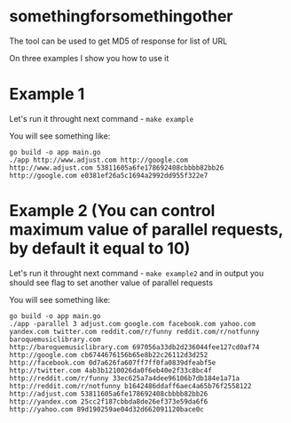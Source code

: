 # somethingforsomethingother

The tool can be used to get MD5 of response for list of URL

On three examples I show you how to use it

# Example 1 
Let's run it throught next command - `make example`

You will see something like:
```
go build -o app main.go
./app http://www.adjust.com http://google.com
http://www.adjust.com 53811605a6fe178692408cbbbb82bb26
http://google.com e0381ef26a5c1694a2992dd955f322e7
```

# Example 2 (You can control maximum value of parallel requests, by default it equal to 10)
Let's run it throught next command - `make example2` and in output you should see flag to set another value of parallel requests

You will see something like:
```
go build -o app main.go
./app -parallel 3 adjust.com google.com facebook.com yahoo.com yandex.com twitter.com reddit.com/r/funny reddit.com/r/notfunny baroquemusiclibrary.com
http://baroquemusiclibrary.com 697056a33db2d236044fee127cd0af74
http://google.com cb6744676156b65e8b22c26112d3d252
http://facebook.com 0d7a626fa607ff7ff0fa0839dfeabf5e
http://twitter.com 4ab3b1210026da0f6eb40e2f33c8bc4f
http://reddit.com/r/funny 33ec625a7a4dee96106b7db184e1a71a
http://reddit.com/r/notfunny b1642486ddaff6aec4a65b76f2558122
http://adjust.com 53811605a6fe178692408cbbbb82bb26
http://yandex.com 25cc2f187cbbda8de26ef373e59da6f6
http://yahoo.com 89d190259ae04d32d662091120bace0c
```